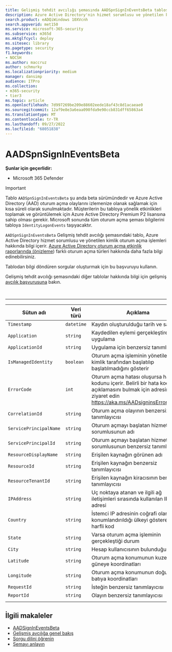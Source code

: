 ```yaml
---
title: Gelişmiş tehdit avcılığı şemasında AADSpnSignInEventsBeta tablosu
description: Azure Active Directory'nin hizmet sorumlusu ve yönetilen kimlik oturum açma olayları tablosuyla ilişkili bilgiler hakkında bilgi edinin.
search.product: eADQiWindows 10XVcnh
search.appverid: met150
ms.service: microsoft-365-security
ms.subservice: m365d
ms.mktglfcycl: deploy
ms.sitesec: library
ms.pagetype: security
f1.keywords:
- NOCSH
ms.author: maccruz
author: schmurky
ms.localizationpriority: medium
manager: dansimp
audience: ITPro
ms.collection:
- m365-security
- tier3
ms.topic: article
ms.openlocfilehash: 7d997269be209e88602eede18af43c8d1acaeae0
ms.sourcegitcommit: 12af9e8e3a6eaa090fda9e98ccb831dff65863a4
ms.translationtype: MT
ms.contentlocale: tr-TR
ms.lasthandoff: 09/27/2022
ms.locfileid: "68051838"
---
```

# <a name="aadspnsignineventsbeta"></a>AADSpnSignInEventsBeta

**Şunlar için geçerlidir:**
- Microsoft 365 Defender

> [!IMPORTANT]
> Tablo `AADSpnSignInEventsBeta` şu anda beta sürümündedir ve Azure Active Directory (AAD) oturum açma olaylarını izlemenize olanak sağlamak için kısa süreli olarak sunulmaktadır. Müşterilerin bu tabloya yönelik etkinlikleri toplamak ve görüntülemek için Azure Active Directory Premium P2 lisansına sahip olması gerekir. Microsoft sonunda tüm oturum açma şeması bilgilerini tabloya `IdentityLogonEvents` taşıyacaktır.

`AADSpnSignInEventsBeta` Gelişmiş tehdit avcılığı şemasındaki tablo, Azure Active Directory hizmet sorumlusu ve yönetilen kimlik oturum açma işlemleri hakkında bilgi içerir. [Azure Active Directory oturum açma etkinlik raporlarında (önizleme](/azure/active-directory/reports-monitoring/concept-all-sign-ins)) farklı oturum açma türleri hakkında daha fazla bilgi edinebilirsiniz.

Tablodan bilgi döndüren sorgular oluşturmak için bu başvuruyu kullanın.

Gelişmiş tehdit avcılığı şemasındaki diğer tablolar hakkında bilgi için gelişmiş [avcılık başvurusuna](/windows/security/threat-protection/microsoft-defender-atp/advanced-hunting-reference) bakın.

<br>

****

|Sütun adı|Veri türü|Açıklama|
|---|---|---|
|`Timestamp`|`datetime`|Kaydın oluşturulduğu tarih ve saat|
|`Application`|`string`|Kaydedilen eylemi gerçekleştiren uygulama|
|`ApplicationId`|`string`|Uygulama için benzersiz tanımlayıcı|
|`IsManagedIdentity`|`boolean`|Oturum açma işleminin yönetilen kimlik tarafından başlatılıp başlatılmadığını gösterir|
|`ErrorCode`|`int`|Oturum açma hatası oluşursa hata kodunu içerir. Belirli bir hata kodunun açıklamasını bulmak için adresini ziyaret edin <https://aka.ms/AADsigninsErrorCodes>.|
|`CorrelationId`|`string`|Oturum açma olayının benzersiz tanımlayıcısı|
|`ServicePrincipalName`|`string`|Oturum açmayı başlatan hizmet sorumlusunun adı|
|`ServicePrincipalId`|`string`|Oturum açmayı başlatan hizmet sorumlusunun benzersiz tanımlayıcısı|
|`ResourceDisplayName`|`string`|Erişilen kaynağın görünen adı|
|`ResourceId`|`string`|Erişilen kaynağın benzersiz tanımlayıcısı|
|`ResourceTenantId`|`string`|Erişilen kaynağın kiracısının benzersiz tanımlayıcısı|
|`IPAddress`|`string`|Uç noktaya atanan ve ilgili ağ iletişimleri sırasında kullanılan IP adresi|
|`Country`|`string`|İstemci IP adresinin coğrafi olarak konumlandırıldığı ülkeyi gösteren iki harfli kod|
|`State`|`string`|Varsa oturum açma işleminin gerçekleştiği durum|
|`City`|`string`|Hesap kullanıcısının bulunduğu şehir|
|`Latitude`|`string`|Oturum açma konumunun kuzeyden güneye koordinatları|
|`Longitude`|`string`|Oturum açma konumunun doğudan batıya koordinatları|
|`RequestId`|`string`|İsteğin benzersiz tanımlayıcısı|
|`ReportId`|`string`|Olayın benzersiz tanımlayıcısı|
||||

## <a name="related-articles"></a>İlgili makaleler

- [AADSignInEventsBeta](./advanced-hunting-aadsignineventsbeta-table.md)
- [Gelişmiş avcılığa genel bakış](/windows/security/threat-protection/microsoft-defender-atp/advanced-hunting-overview)
- [Sorgu dilini öğrenin](/windows/security/threat-protection/microsoft-defender-atp/advanced-hunting-query-language)
- [Şemayı anlayın](/windows/security/threat-protection/microsoft-defender-atp/advanced-hunting-schema-reference)
